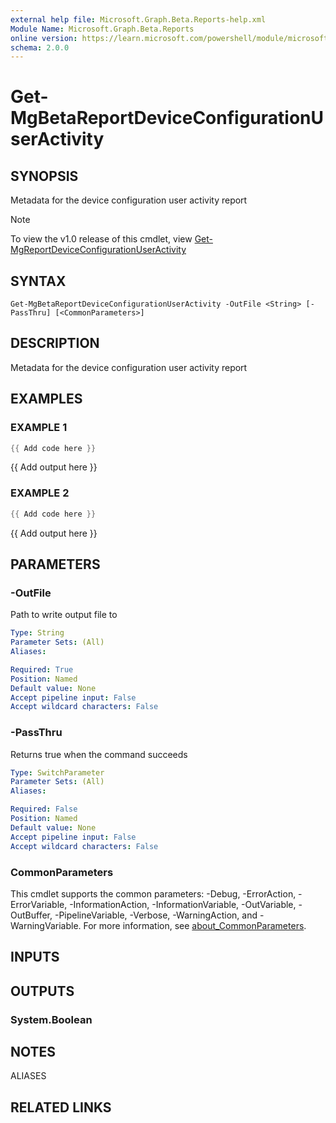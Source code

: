 ```yaml
---
external help file: Microsoft.Graph.Beta.Reports-help.xml
Module Name: Microsoft.Graph.Beta.Reports
online version: https://learn.microsoft.com/powershell/module/microsoft.graph.beta.reports/get-mgbetareportdeviceconfigurationuseractivity
schema: 2.0.0
---
```


# Get-MgBetaReportDeviceConfigurationUserActivity

## SYNOPSIS
Metadata for the device configuration user activity report

> [!NOTE]
> To view the v1.0 release of this cmdlet, view [Get-MgReportDeviceConfigurationUserActivity](/powershell/module/Microsoft.Graph.Reports/Get-MgReportDeviceConfigurationUserActivity?view=graph-powershell-v1.0)

## SYNTAX

```
Get-MgBetaReportDeviceConfigurationUserActivity -OutFile <String> [-PassThru] [<CommonParameters>]
```

## DESCRIPTION
Metadata for the device configuration user activity report

## EXAMPLES

### EXAMPLE 1
```powershell
{{ Add code here }}
```

{{ Add output here }}

### EXAMPLE 2
```powershell
{{ Add code here }}
```

{{ Add output here }}

## PARAMETERS

### -OutFile
Path to write output file to

```yaml
Type: String
Parameter Sets: (All)
Aliases:

Required: True
Position: Named
Default value: None
Accept pipeline input: False
Accept wildcard characters: False
```

### -PassThru
Returns true when the command succeeds

```yaml
Type: SwitchParameter
Parameter Sets: (All)
Aliases:

Required: False
Position: Named
Default value: None
Accept pipeline input: False
Accept wildcard characters: False
```

### CommonParameters
This cmdlet supports the common parameters: -Debug, -ErrorAction, -ErrorVariable, -InformationAction, -InformationVariable, -OutVariable, -OutBuffer, -PipelineVariable, -Verbose, -WarningAction, and -WarningVariable. For more information, see [about_CommonParameters](http://go.microsoft.com/fwlink/?LinkID=113216).

## INPUTS

## OUTPUTS

### System.Boolean
## NOTES

ALIASES

## RELATED LINKS
